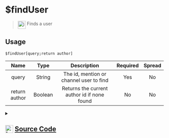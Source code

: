 # $findUser
> <img align="top" src="https://upload.wikimedia.org/wikipedia/commons/thumb/e/e4/Infobox_info_icon.svg/160px-Infobox_info_icon.svg.png?20150409153300" alt="image" width="25" height="auto"> Finds a user
## Usage
```
$findUser[query;return author]
```
| Name | Type | Description | Required | Spread
| :---: | :---: | :---: | :---: | :---: |
query | String | The id, mention or channel user to find | Yes | No
return author | Boolean | Returns the current author id if none found | No | No
<details>
<summary>
    
## <img align="top" src="https://cdn4.iconfinder.com/data/icons/iconsimple-logotypes/512/github-512.png" alt="image" width="25" height="auto">  [Source Code](https://github.com/tryforge/ForgeScript-V2/blob/main/src/native/findUser.ts)
    
</summary>
    
```ts
import noop from "../functions/noop"
import { ArgType, CompiledFunction, NativeFunction, Return } from "../structures"

export const UserMentionCharRegex = /[<>@]/g

export default new NativeFunction({
    name: "$findUser",
    version: "1.0.0",
    description: "Finds a user",
    brackets: true,
    args: [
        {
            name: "query",
            description: "The id, mention or channel user to find",
            rest: false,
            type: ArgType.String,
            required: true
        },
        {
            name: "return author",
            description: "Returns the current author id if none found",
            rest: false,
            type: ArgType.Boolean
        }
    ],
    unwrap: true,
    async execute(ctx, [ q, rt ]) {
        const id = q.replace(UserMentionCharRegex, "")

        if (CompiledFunction.IdRegex.test(id)) {
            const u = await ctx.client.users.fetch(id).catch(noop)
            if (u) return Return.success(u.id)
        }

        q = q.toLowerCase()

        return Return.success(
            ctx.client.users.cache.find(
                x => x.id === id || x.username.toLowerCase() === q
            )?.id ?? (rt ? ctx.user?.id : undefined)
        )
    },
})
```
    
</details>